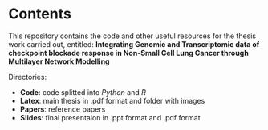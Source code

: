 # Contents
This repository contains the code and other useful resources for the thesis work carried out, entitled: **Integrating Genomic and Transcriptomic data of checkpoint blockade response in Non-Small Cell Lung Cancer through Multilayer Network Modelling**

Directories:
- **Code**: code splitted into *Python* and *R*
- **Latex**: main thesis in .pdf format and folder with images
- **Papers**: reference papers
- **Slides**: final presentaion in .ppt format and .pdf format

